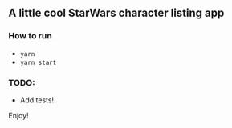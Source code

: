 ## A little cool StarWars character listing app

### How to run

- `yarn`
- `yarn start`

### TODO:
- Add tests!

Enjoy!
